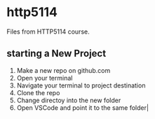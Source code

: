 # http5114

Files from HTTP5114 course.


## starting a New Project

1. Make a new repo on github.com
2. Open your terminal
3. Navigate your terminal to project destination
4. Clone the repo
5. Change directoy into the new folder
6. Open VSCode and point it to the same folder|
